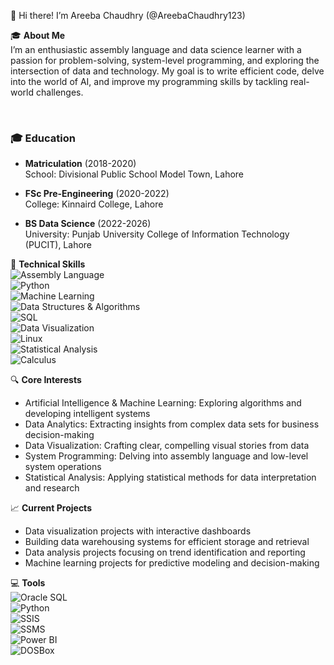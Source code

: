 👋 Hi there! I’m Areeba Chaudhry (@AreebaChaudhry123)

🎓 **About Me**  
I’m an enthusiastic assembly language and data science learner with a passion for problem-solving, system-level programming, and exploring the intersection of data and technology. My goal is to write efficient code, delve into the world of AI, and improve my programming skills by tackling real-world challenges.

<br> <!-- This creates a line break -->
### 🎓 **Education**
- **Matriculation** (2018-2020)  
  School: Divisional Public School Model Town, Lahore  

- **FSc Pre-Engineering** (2020-2022)  
  College: Kinnaird College, Lahore  

- **BS Data Science** (2022-2026)  
  University: Punjab University College of Information Technology (PUCIT), Lahore

💼 **Technical Skills**  
![Assembly Language](https://img.shields.io/badge/Assembly%20Language-0066CC?style=for-the-badge&logo=appveyor&logoColor=white)  
![Python](https://img.shields.io/badge/Python-3776AB?style=for-the-badge&logo=python&logoColor=white)  
![Machine Learning](https://img.shields.io/badge/Machine%20Learning-FF6F00?style=for-the-badge&logo=tensorflow&logoColor=white)  
![Data Structures & Algorithms](https://img.shields.io/badge/Data%20Structures%20%26%20Algorithms-00599C?style=for-the-badge&logo=cplusplus&logoColor=white)  
![SQL](https://img.shields.io/badge/SQL-336791?style=for-the-badge&logo=postgresql&logoColor=white)  
![Data Visualization](https://img.shields.io/badge/Data%20Visualization-0076D6?style=for-the-badge&logo=tableau&logoColor=white)  
![Linux](https://img.shields.io/badge/Linux-FCC624?style=for-the-badge&logo=linux&logoColor=black)  
![Statistical Analysis](https://img.shields.io/badge/Statistical%20Analysis-9900CC?style=for-the-badge&logo=raspberry-pi&logoColor=white)  
![Calculus](https://img.shields.io/badge/Calculus-FF8000?style=for-the-badge&logo=python&logoColor=white)

🔍 **Core Interests**  
- Artificial Intelligence & Machine Learning: Exploring algorithms and developing intelligent systems  
- Data Analytics: Extracting insights from complex data sets for business decision-making  
- Data Visualization: Crafting clear, compelling visual stories from data  
- System Programming: Delving into assembly language and low-level system operations   
- Statistical Analysis: Applying statistical methods for data interpretation and research


📈 **Current Projects**  
- Data visualization projects with interactive dashboards  
- Building data warehousing systems for efficient storage and retrieval  
- Data analysis projects focusing on trend identification and reporting  
- Machine learning projects for predictive modeling and decision-making




💻 **Tools**  
![Oracle SQL](https://img.shields.io/badge/Oracle%20SQL-F80000?style=for-the-badge&logo=oracle&logoColor=white)  
![Python](https://img.shields.io/badge/Python-3776AB?style=for-the-badge&logo=python&logoColor=white)  
![SSIS](https://img.shields.io/badge/SSIS-0050B2?style=for-the-badge&logo=microsoftsqlserver&logoColor=white)  
![SSMS](https://img.shields.io/badge/SSMS-CC2927?style=for-the-badge&logo=microsoftsqlserver&logoColor=white)  
![Power BI](https://img.shields.io/badge/Power%20BI-F2C811?style=for-the-badge&logo=powerbi&logoColor=black)  
![DOSBox](https://img.shields.io/badge/DOSBox-000000?style=for-the-badge&logo=dosbox&logoColor=white)
